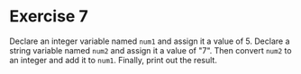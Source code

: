 # Exercise 7

Declare an integer variable named `num1` and assign it a value of 5. Declare a string variable named `num2` and assign it a value of "7". Then convert `num2` to an integer and add it to `num1`. Finally, print out the result.
